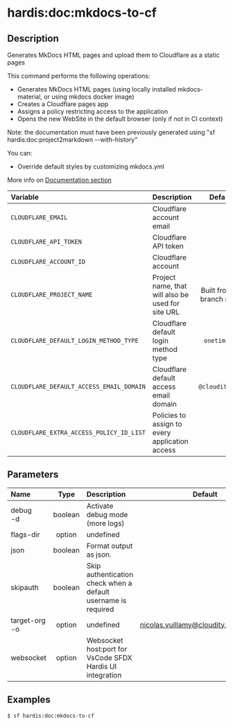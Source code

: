 <!-- This file has been generated with command 'sf hardis:doc:plugin:generate'. Please do not update it manually or it may be overwritten -->
# hardis:doc:mkdocs-to-cf

## Description

Generates MkDocs HTML pages and upload them to Cloudflare as a static pages

This command performs the following operations:

- Generates MkDocs HTML pages (using locally installed mkdocs-material, or using mkdocs docker image)
- Creates a Cloudflare pages app
- Assigns a policy restricting access to the application
- Opens the new WebSite in the default browser (only if not in CI context)

Note: the documentation must have been previously generated using "sf hardis:doc:project2markdown --with-history"

You can:

- Override default styles by customizing mkdocs.yml

More info on [Documentation section](https://sfdx-hardis.cloudity.com/salesforce-project-documentation/)


| Variable                                        | Description | Default |
| :-----------------------------------------      | :---------- | :-----: |
| `CLOUDFLARE_EMAIL`                            | Cloudflare account email | <!--- Required --> |
| `CLOUDFLARE_API_TOKEN`                          | Cloudflare API token | <!--- Required --> |
| `CLOUDFLARE_ACCOUNT_ID`                       | Cloudflare account | <!--- Required --> |
| `CLOUDFLARE_PROJECT_NAME`                     | Project name, that will also be used for site URL | Built from git branch name |
| `CLOUDFLARE_DEFAULT_LOGIN_METHOD_TYPE`        | Cloudflare default login method type | `onetimepin` |
| `CLOUDFLARE_DEFAULT_ACCESS_EMAIL_DOMAIN`      | Cloudflare default access email domain | `@cloudity.com` |
| `CLOUDFLARE_EXTRA_ACCESS_POLICY_ID_LIST`    | Policies to assign to every application access | <!--- Optional --> |



## Parameters

|Name|Type|Description|Default|Required|Options|
|:---|:--:|:----------|:-----:|:------:|:-----:|
|debug<br/>-d|boolean|Activate debug mode (more logs)||||
|flags-dir|option|undefined||||
|json|boolean|Format output as json.||||
|skipauth|boolean|Skip authentication check when a default username is required||||
|target-org<br/>-o|option|undefined|nicolas.vuillamy@cloudity.com.playnico|||
|websocket|option|Websocket host:port for VsCode SFDX Hardis UI integration||||

## Examples

```shell
$ sf hardis:doc:mkdocs-to-cf
```


